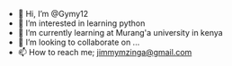- 👋 Hi, I’m @Gymy12
- 👀 I’m interested in  learning python
- 🌱 I’m currently learning at Murang'a university in kenya
- 💞️ I’m looking to collaborate on ...
- 📫 How to reach me; jimmymzinga@gmail.com

<!---
Gymy12/Gymy12 is a ✨ special ✨ repository because its `README.md` (this file) appears on your GitHub profile.
You can click the Preview link to take a look at your changes.
--->
